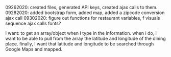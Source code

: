 09262020: created files, generated API keys, created ajax calls to them. 
09282020: added bootstrap form, added map, added a zipcode conversion ajax call
09302020: 
<TO DO> 
figure out functions for restaurant variables, 
f
visuals
sequence ajax calls
fonts?


I want: to get an array/object when I type in the information. 
when i do, i want to be able to pull from the array the latitude and longitude of the dining place. 
finally, I want that latitude and longitude to be searched through Google Maps and mapped. 

